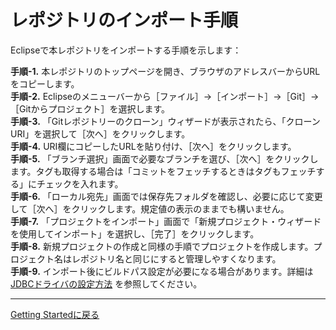 # レポジトリのインポート手順

Eclipseで本レポジトリをインポートする手順を示します：

**手順-1.** 本レポジトリのトップページを開き、ブラウザのアドレスバーからURLをコピーします。  
**手順-2.** Eclipseのメニューバーから［ファイル］→［インポート］→［Git］→［Gitからプロジェクト］を選択します。  
**手順-3.** 「Gitレポジトリーのクローン」ウィザードが表示されたら、「クローンURI」を選択して［次へ］をクリックします。  
**手順-4.** URI欄にコピーしたURLを貼り付け、［次へ］をクリックします。  
**手順-5.** 「ブランチ選択」画面で必要なブランチを選び、［次へ］をクリックします。タグも取得する場合は「コミットをフェッチするときはタグもフェッチする」にチェックを入れます。  
**手順-6.** 「ローカル宛先」画面では保存先フォルダを確認し、必要に応じて変更して［次へ］をクリックします。規定値の表示のままでも構いません。  
**手順-7.** 「プロジェクトをインポート」画面で「新規プロジェクト・ウィザードを使用してインポート」を選択し、［完了］をクリックします。  
**手順-8.** 新規プロジェクトの作成と同様の手順でプロジェクトを作成します。プロジェクト名はレポジトリ名と同じにすると管理しやすくなります。  
**手順-9.** インポート後にビルドパス設定が必要になる場合があります。詳細は [JDBCドライバの設定方法](./jdbc-driver-setup.md) を参照してください。  

---

[Getting Startedに戻る](./getting-started.md)
